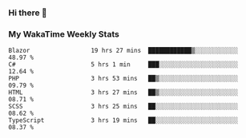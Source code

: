### Hi there 👋

<!--
**royschrauwen/royschrauwen** is a ✨ _special_ ✨ repository because its `README.md` (this file) appears on your GitHub profile.

Here are some ideas to get you started:

- 🔭 I’m currently working on ...
- 🌱 I’m currently learning ...
- 👯 I’m looking to collaborate on ...
- 🤔 I’m looking for help with ...
- 💬 Ask me about ...
- 📫 How to reach me: ...
- 😄 Pronouns: ...
- ⚡ Fun fact: ...
-->


### My WakaTime Weekly Stats
<!--START_SECTION:waka-->

```text
Blazor                 19 hrs 27 mins  ████████████▒░░░░░░░░░░░░   48.97 %
C#                     5 hrs 1 min     ███░░░░░░░░░░░░░░░░░░░░░░   12.64 %
PHP                    3 hrs 53 mins   ██▒░░░░░░░░░░░░░░░░░░░░░░   09.79 %
HTML                   3 hrs 27 mins   ██▒░░░░░░░░░░░░░░░░░░░░░░   08.71 %
SCSS                   3 hrs 25 mins   ██░░░░░░░░░░░░░░░░░░░░░░░   08.62 %
TypeScript             3 hrs 19 mins   ██░░░░░░░░░░░░░░░░░░░░░░░   08.37 %
```

<!--END_SECTION:waka-->

